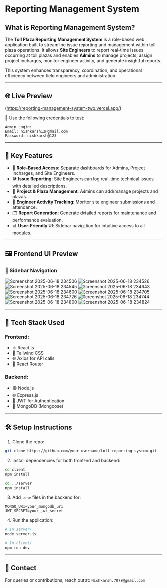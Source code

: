 
# Reporting Management System

## What is Reporting Management System?

The **Toll Plaza Reporting Management System** is a role-based web application built to streamline issue reporting and management within toll plaza operations. It allows **Site Engineers** to report real-time issues occurring at toll plazas and enables **Admins** to manage projects, assign project incharges, monitor engineer activity, and generate insightful reports.

This system enhances transparency, coordination, and operational efficiency between field engineers and administration.

---

## 🌐 Live Preview

(https://reporting-management-system-two.vercel.app/)

🧪 Use the following credentials to test:
```
Admin Login:
Email: nishkarsh12@gmail.com
Password: nishkarsh@123

```

---

## 🚀 Key Features

- 🔐 **Role-Based Access**: Separate dashboards for Admins, Project Incharges, and Site Engineers.
- 🛠 **Issue Reporting**: Site Engineers can log real-time technical issues with detailed descriptions.
- 📁 **Project & Plaza Management**: Admins can add/manage projects and plazas.
- 👷 **Engineer Activity Tracking**: Monitor site engineer submissions and attendance.
- 🗂 **Report Generation**: Generate detailed reports for maintenance and performance evaluation.
- 📊 **User-Friendly UI**: Sidebar navigation for intuitive access to all modules.

---

## 🖼️ Frontend UI Preview

### 🧭 Sidebar Navigation


![Screenshot 2025-06-18 234506](https://github.com/user-attachments/assets/a3153d7d-9f08-4124-a3e6-c35bc87ea0ee)
![Screenshot 2025-06-18 234526](https://github.com/user-attachments/assets/a9cc97c3-b4f0-4059-b382-a9f8b8140cf5)
![Screenshot 2025-06-18 234545](https://github.com/user-attachments/assets/63a673de-0c21-4900-a3b5-9b0c22f6ce9c)
![Screenshot 2025-06-18 234643](https://github.com/user-attachments/assets/aa19f220-a679-4d08-9e2e-193b1afc4bef)
![Screenshot 2025-06-18 234600](https://github.com/user-attachments/assets/468ce3b2-3696-41ab-ae82-95e39740d052)
![Screenshot 2025-06-18 234705](https://github.com/user-attachments/assets/68a96d90-755e-4ccc-9d93-14847dc6da2d)
![Screenshot 2025-06-18 234726](https://github.com/user-attachments/assets/72c6465c-31e9-4e25-80d5-fff0aaa156ce)
![Screenshot 2025-06-18 234744](https://github.com/user-attachments/assets/11d12bb2-20c1-4ce6-8661-097257883d03)
![Screenshot 2025-06-18 234800](https://github.com/user-attachments/assets/aafc5b86-d49b-42d3-8061-a9abaf40f912)
![Screenshot 2025-06-18 234824](https://github.com/user-attachments/assets/5b7db65a-a7cf-407f-8b08-5483e3b44969)



---

## 🧰 Tech Stack Used

### **Frontend**:
- ⚛️ React.js
- 💨 Tailwind CSS
- 🌐 Axios for API calls
- 🧭 React Router

### **Backend**:
- 🟢 Node.js
- 🌐 Express.js
- 🔐 JWT for Authentication
- 🧾 MongoDB (Mongoose)

---

## 🛠 Setup Instructions

1. Clone the repo:
```bash
git clone https://github.com/your-username/toll-reporting-system.git
```

2. Install dependencies for both frontend and backend:
```bash
cd client
npm install

cd ../server
npm install
```

3. Add `.env` files in the backend for:
```
MONGO_URI=your_mongodb_uri
JWT_SECRET=your_jwt_secret
```

4. Run the application:
```bash
# In server/
node server.js

# In client/
npm run dev
```

---

## 📧 Contact

For queries or contributions, reach out at: `Nishkarsh.7078@gmail.com`
